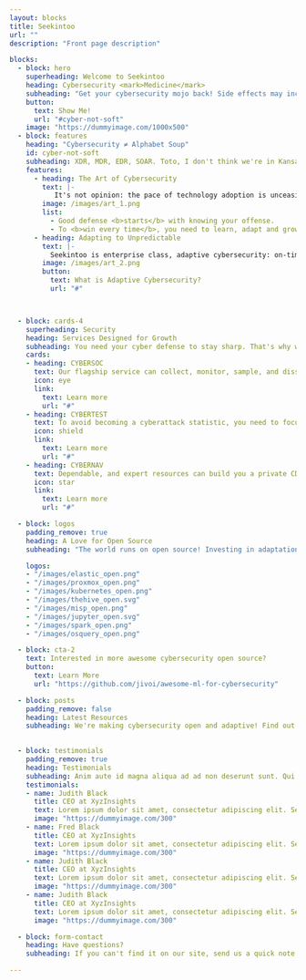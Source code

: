 ```yaml
---
layout: blocks
title: Seekintoo
url: ""
description: "Front page description"

blocks:
  - block: hero
    superheading: Welcome to Seekintoo
    heading: Cybersecurity <mark>Medicine</mark>
    subheading: "Get your cybersecurity mojo back! Side effects may include: business growth, customer trust, and true inner peace."
    button:
      text: Show Me!
      url: "#cyber-not-soft"
    image: "https://dummyimage.com/1000x500"
  - block: features
    heading: "Cybersecurity ≠ Alphabet Soup"
    id: cyber-not-soft
    subheading: XDR, MDR, EDR, SOAR. Toto, I don't think we're in Kansas anymore.
    features:
      - heading: The Art of Cybersecurity
        text: |-
           It's not opinion: the pace of technology adoption is unceasing, and the lines between business and technology have dissolved. The unpredictable nature, and fundamental risk of cyber incidents will increase steadily, and cybersecurity will play a universal role in progress.
        image: /images/art_1.png
        list:
          - Good defense <b>starts</b> with knowing your offense.
          - To <b>win every time</b>, you need to learn, adapt and grow; even under pressure!
      - heading: Adapting to Unpredictable
        text: |-
          Seekintoo is enterprise class, adaptive cybersecurity: on-time, and on-call.  Contact us now to see what world-class cybersecurity maintenance means.
        image: /images/art_2.png
        button:
          text: What is Adaptive Cybersecurity?
          url: "#"



  - block: cards-4
    superheading: Security
    heading: Services Designed for Growth
    subheading: You need your cyber defense to stay sharp. That's why we push the limits of "adapt and respond." We don't sell or underpin any of our services with proprietary licenses. Each foundational service works together or apart. Let us design, build, and run a world-class cybersecurity maintenance program for you!
    cards:
    - heading: CYBERSOC
      text: Our flagship service can collect, monitor, sample, and dissect your machine generated data; from the cloud to OT/IOT. Specific AI, and real-world experts use a common data platform (CDP) and our adaptive framework to find suspicious patterns, and disrupt attacks against your business. 24x7. Forensic and critical response are options too!
      icon: eye
      link:
        text: Learn more
        url: "#"
    - heading: CYBERTEST
      text: To avoid becoming a cyberattack statistic, you need to focus on a targeted response to emerging threats, not patching legacy defensive layers. CYBERTEST simulates known and novel threats against your business to provide key information on adapting your defense. Available as a service, or delivered traditionally to meet your scope.
      icon: shield
      link:
        text: Learn more
        url: "#"
    - heading: CYBERNAV
      text: Dependable, and expert resources can build you a private CDP, or help navigate critical or supporting features of your cybersecurity maintenance program, model and map regulatory compliance, or design it from the ground up. A fresh, constructive, and outside perspective is budget well-spent to keep a false sense of security in check!
      icon: star
      link:
        text: Learn more
        url: "#"

  - block: logos
    padding_remove: true
    heading: A Love for Open Source
    subheading: "The world runs on open source! Investing in adaptation and integration provides the edge we need vs. closed and monolithic solutions. You can't afford to solve \"now\" problems with \"tomorrow\" solutions. Working with these open source projects lets us close the gap between now and tomorrow faster:"

    logos:
    - "/images/elastic_open.png"
    - "/images/proxmox_open.png"
    - "/images/kubernetes_open.png"
    - "/images/thehive_open.svg"
    - "/images/misp_open.png"
    - "/images/jupyter_open.svg"
    - "/images/spark_open.png"
    - "/images/osquery_open.png"

  - block: cta-2
    text: Interested in more awesome cybersecurity open source?
    button:
      text: Learn More
      url: "https://github.com/jivoi/awesome-ml-for-cybersecurity"

  - block: posts
    padding_remove: false
    heading: Latest Resources
    subheading: We're making cybersecurity open and adaptive! Find out what we're up to!

  
  - block: testimonials
    padding_remove: true
    heading: Testimonials
    subheading: Anim aute id magna aliqua ad ad non deserunt sunt. Qui irure qui lorem cupidatat commodo. Elit sunt amet fugiat veniam occaecat fugiat aliqua ad ad non deserunt sunt.
    testimonials:
    - name: Judith Black
      title: CEO at XyzInsights
      text: Lorem ipsum dolor sit amet, consectetur adipiscing elit. Sed urna nulla vitae laoreet augue. Amet feugiat est integer dolor auctor adipiscing nunc urna, sit.
      image: "https://dummyimage.com/300"
    - name: Fred Black
      title: CEO at XyzInsights
      text: Lorem ipsum dolor sit amet, consectetur adipiscing elit. Sed urna nulla vitae laoreet augue. Amet feugiat est integer dolor auctor adipiscing nunc urna, sit.
      image: "https://dummyimage.com/300"
    - name: Judith Black
      title: CEO at XyzInsights
      text: Lorem ipsum dolor sit amet, consectetur adipiscing elit. Sed urna nulla vitae laoreet augue. Amet feugiat est integer dolor auctor adipiscing nunc urna, sit.
      image: "https://dummyimage.com/300"
    - name: Judith Black
      title: CEO at XyzInsights
      text: Lorem ipsum dolor sit amet, consectetur adipiscing elit. Sed urna nulla vitae laoreet augue. Amet feugiat est integer dolor auctor adipiscing nunc urna, sit.
      image: "https://dummyimage.com/300"

  - block: form-contact
    heading: Have questions?
    subheading: If you can't find it on our site, send us a quick note! We'll make sure it gets to the right place!

---
```

